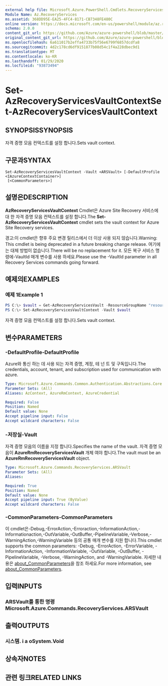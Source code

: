 ```yaml
---
external help file: Microsoft.Azure.PowerShell.Cmdlets.RecoveryServices.dll-Help.xml
Module Name: Az.RecoveryServices
ms.assetid: 368DD95E-EA25-4FC4-8171-CB7348FE480C
online version: https://docs.microsoft.com/en-us/powershell/module/az.recoveryservices/set-azrecoveryservicesvaultcontext
schema: 2.0.0
content_git_url: https://github.com/Azure/azure-powershell/blob/master/src/RecoveryServices/RecoveryServices/help/Set-AzRecoveryServicesVaultContext.md
original_content_git_url: https://github.com/Azure/azure-powershell/blob/master/src/RecoveryServices/RecoveryServices/help/Set-AzRecoveryServicesVaultContext.md
ms.openlocfilehash: 6a611017b2effa4733b75f56e6799f6857dcdfa8
ms.sourcegitcommit: 4d2c178cd6df9151877b08d54c1f4a228dbec9d1
ms.translationtype: MT
ms.contentlocale: ko-KR
ms.lasthandoff: 01/29/2020
ms.locfileid: "93873494"
---
```

# <span data-ttu-id="9f5ca-101">Set-AzRecoveryServicesVaultContext</span><span class="sxs-lookup"><span data-stu-id="9f5ca-101">Set-AzRecoveryServicesVaultContext</span></span>

## <span data-ttu-id="9f5ca-102">SYNOPSIS</span><span class="sxs-lookup"><span data-stu-id="9f5ca-102">SYNOPSIS</span></span>

<span data-ttu-id="9f5ca-103">자격 증명 모음 컨텍스트를 설정 합니다.</span><span class="sxs-lookup"><span data-stu-id="9f5ca-103">Sets vault context.</span></span>

## <span data-ttu-id="9f5ca-104">구문과</span><span class="sxs-lookup"><span data-stu-id="9f5ca-104">SYNTAX</span></span>

```
Set-AzRecoveryServicesVaultContext -Vault <ARSVault> [-DefaultProfile <IAzureContextContainer>]
 [<CommonParameters>]
```

## <span data-ttu-id="9f5ca-105">설명은</span><span class="sxs-lookup"><span data-stu-id="9f5ca-105">DESCRIPTION</span></span>

<span data-ttu-id="9f5ca-106">**AzRecoveryServicesVaultContext** Cmdlet은 Azure Site Recovery 서비스에 대 한 자격 증명 모음 컨텍스트를 설정 합니다.</span><span class="sxs-lookup"><span data-stu-id="9f5ca-106">The **Set-AzRecoveryServicesVaultContext** cmdlet sets the vault context for Azure Site Recovery services.</span></span>

<span data-ttu-id="9f5ca-107">경고:이 cmdlet은 향후 주요 변경 릴리스에서 더 이상 사용 되지 않습니다.</span><span class="sxs-lookup"><span data-stu-id="9f5ca-107">Warning: This cmdlet is being deprecated in a future breaking change release.</span></span> <span data-ttu-id="9f5ca-108">여기에는 대체 방법이 없습니다.</span><span class="sxs-lookup"><span data-stu-id="9f5ca-108">There will be no replacement for it.</span></span> <span data-ttu-id="9f5ca-109">모든 복구 서비스 명령에-VaultId 매개 변수를 사용 하세요.</span><span class="sxs-lookup"><span data-stu-id="9f5ca-109">Please use the -VaultId parameter in all Recovery Services commands going forward.</span></span>

## <span data-ttu-id="9f5ca-110">예제의</span><span class="sxs-lookup"><span data-stu-id="9f5ca-110">EXAMPLES</span></span>

### <span data-ttu-id="9f5ca-111">예제 1</span><span class="sxs-lookup"><span data-stu-id="9f5ca-111">Example 1</span></span>

```powershell
PS C:\> $vault = Get-AzRecoveryServicesVault -ResourceGroupName "resourceGroup" -Name "vaultName"
PS C:\> Set-AzRecoveryServicesVaultContext -Vault $vault
```

<span data-ttu-id="9f5ca-112">자격 증명 모음 컨텍스트를 설정 합니다.</span><span class="sxs-lookup"><span data-stu-id="9f5ca-112">Sets vault context.</span></span>

## <span data-ttu-id="9f5ca-113">변수</span><span class="sxs-lookup"><span data-stu-id="9f5ca-113">PARAMETERS</span></span>

### <span data-ttu-id="9f5ca-114">-DefaultProfile</span><span class="sxs-lookup"><span data-stu-id="9f5ca-114">-DefaultProfile</span></span>

<span data-ttu-id="9f5ca-115">Azure와 통신 하는 데 사용 되는 자격 증명, 계정, 테 넌 트 및 구독입니다.</span><span class="sxs-lookup"><span data-stu-id="9f5ca-115">The credentials, account, tenant, and subscription used for communication with azure.</span></span>

```yaml
Type: Microsoft.Azure.Commands.Common.Authentication.Abstractions.Core.IAzureContextContainer
Parameter Sets: (All)
Aliases: AzContext, AzureRmContext, AzureCredential

Required: False
Position: Named
Default value: None
Accept pipeline input: False
Accept wildcard characters: False
```

### <span data-ttu-id="9f5ca-116">-저장실</span><span class="sxs-lookup"><span data-stu-id="9f5ca-116">-Vault</span></span>

<span data-ttu-id="9f5ca-117">자격 증명 모음의 이름을 지정 합니다.</span><span class="sxs-lookup"><span data-stu-id="9f5ca-117">Specifies the name of the vault.</span></span>
<span data-ttu-id="9f5ca-118">자격 증명 모음이 **AzureRmRecoveryServicesVault** 개체 여야 합니다.</span><span class="sxs-lookup"><span data-stu-id="9f5ca-118">The vault must be an **AzureRmRecoveryServicesVault** object.</span></span>

```yaml
Type: Microsoft.Azure.Commands.RecoveryServices.ARSVault
Parameter Sets: (All)
Aliases:

Required: True
Position: Named
Default value: None
Accept pipeline input: True (ByValue)
Accept wildcard characters: False
```

### <span data-ttu-id="9f5ca-119">-CommonParameters</span><span class="sxs-lookup"><span data-stu-id="9f5ca-119">-CommonParameters</span></span>

<span data-ttu-id="9f5ca-120">이 cmdlet은-Debug,-ErrorAction,-Erroraction,-InformationAction,-Informationaction,-OutVariable,-OutBuffer,-PipelineVariable,-Verbose,-WarningAction,-WarningVariable 등의 공통 매개 변수를 지원 합니다.</span><span class="sxs-lookup"><span data-stu-id="9f5ca-120">This cmdlet supports the common parameters: -Debug, -ErrorAction, -ErrorVariable, -InformationAction, -InformationVariable, -OutVariable, -OutBuffer, -PipelineVariable, -Verbose, -WarningAction, and -WarningVariable.</span></span> <span data-ttu-id="9f5ca-121">자세한 내용은 [about_CommonParameters](https://go.microsoft.com/fwlink/?LinkID=113216)을 참조 하세요.</span><span class="sxs-lookup"><span data-stu-id="9f5ca-121">For more information, see [about_CommonParameters](https://go.microsoft.com/fwlink/?LinkID=113216).</span></span>

## <span data-ttu-id="9f5ca-122">입력</span><span class="sxs-lookup"><span data-stu-id="9f5ca-122">INPUTS</span></span>

### <span data-ttu-id="9f5ca-123">ARSVault를 통한 명령</span><span class="sxs-lookup"><span data-stu-id="9f5ca-123">Microsoft.Azure.Commands.RecoveryServices.ARSVault</span></span>

## <span data-ttu-id="9f5ca-124">출력</span><span class="sxs-lookup"><span data-stu-id="9f5ca-124">OUTPUTS</span></span>

### <span data-ttu-id="9f5ca-125">시스템. i a o</span><span class="sxs-lookup"><span data-stu-id="9f5ca-125">System.Void</span></span>

## <span data-ttu-id="9f5ca-126">상속자</span><span class="sxs-lookup"><span data-stu-id="9f5ca-126">NOTES</span></span>

## <span data-ttu-id="9f5ca-127">관련 링크</span><span class="sxs-lookup"><span data-stu-id="9f5ca-127">RELATED LINKS</span></span>
